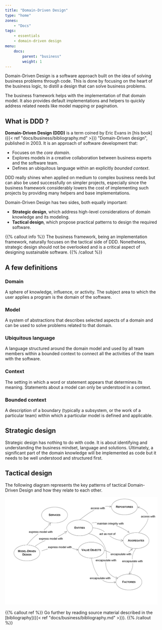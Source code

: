 ```yaml
---
title: "Domain-Driven Design"
type: "home"
zones:
    - "Docs"
tags:
    - essentials
    - domain-driven design
menu:
    docs:
        parent: "business" 
        weight: 1
---
```


Domain-Driven Design is a software approach built on the idea of solving business problems through code. This is done by 
focusing on the heart of the business logic, to distill a design that can solve business problems.

The business framework helps with the implementation of that domain model. It also provides default implementations and 
helpers to quickly address related needs like model mapping or pagination. 

## What is DDD ?

**Domain-Driven Design (DDD)** is a term coined by Eric Evans in [his book]({{< ref "docs/business/bibliography.md" >}}) 
"Domain-Driven design", published in 2003. It is an approach of software development that:

* Focuses on the _core domain_.
* Explores models in a creative collaboration between business experts and the software team.
* Defines an ubiquitous language within an explicitly _bounded context_.

DDD really shines when applied on medium to complex business needs but can also be used successfully on simpler projects, 
especially since the business framework considerably lowers the cost of implementing such projects by providing many 
helpers and base implementations.

Domain-Driven Design has two sides, both equally important: 

* **Strategic design**, which address high-level considerations of domain knowledge and its modeling.
* **Tactical design**, which propose practical patterns to design the required software.

{{% callout info %}}
The business framework, being an implementation framework, naturally focuses on the tactical side of DDD. Nonetheless,
strategic design should not be overlooked and is a critical aspect of designing sustainable software.
{{% /callout %}}

## A few definitions

### Domain
A sphere of knowledge, influence, or activity. The subject area to which the user applies a program is the domain of the software.

### Model
A system of abstractions that describes selected aspects of a domain and can be used to solve problems related to that domain.

### Ubiquitous language
A language structured around the domain model and used by all team members within a bounded context to connect all the activities of the team with the software.

### Context
The setting in which a word or statement appears that determines its meaning. Statements about a model can only be understood in a context.

### Bounded context
A description of a boundary (typically a subsystem, or the work of a particular team) within which a particular model is defined and applicable.

## Strategic design

Strategic design has nothing to do with code. It is about identifying and understanding the business mindset, language and 
solutions. Ultimately, a significant part of the domain knowledge will be implemented as code but it needs to be well
understood and structured first.

## Tactical design

The following diagram represents the key patterns of tactical Domain-Driven Design and how they relate to each other. 

![Tactical domain-driven design](img/all-domain.png)

{{% callout ref %}}
Go further by reading source material described in the [bibliography]({{< ref "docs/business/bibliography.md" >}}).
{{% /callout %}}
